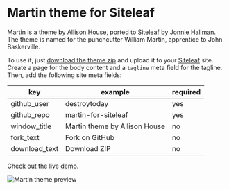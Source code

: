 # Martin theme for Siteleaf

Martin is a theme by [Allison House](http://twitter.com/house), ported to [Siteleaf](http://siteleaf.com) by [Jonnie Hallman](http://twitter.com/destroytoday). The theme is named for the punchcutter William Martin, apprentice to John Baskerville.

To use it, just [download the theme zip](https://github.com/destroytoday/martin-for-siteleaf/archive/master.zip) and upload it to your [Siteleaf](http://siteleaf.com) site. Create a page for the body content and a `tagline` meta field for the tagline. Then, add the following site meta fields:

| key | example | required |
| --- | ------- | -------- |
| github_user | destroytoday | yes |
| github_repo | martin-for-siteleaf | yes |
| window_title | Martin theme by Allison House | no |
| fork_text | Fork on GitHub | no |
| download_text | Download ZIP | no |

Check out the [live demo](http://martin.siteleaf.net).

![Martin theme preview](https://f.cloud.github.com/assets/306877/1145554/bddcfe0a-1e1d-11e3-998c-171657eb1054.png)

